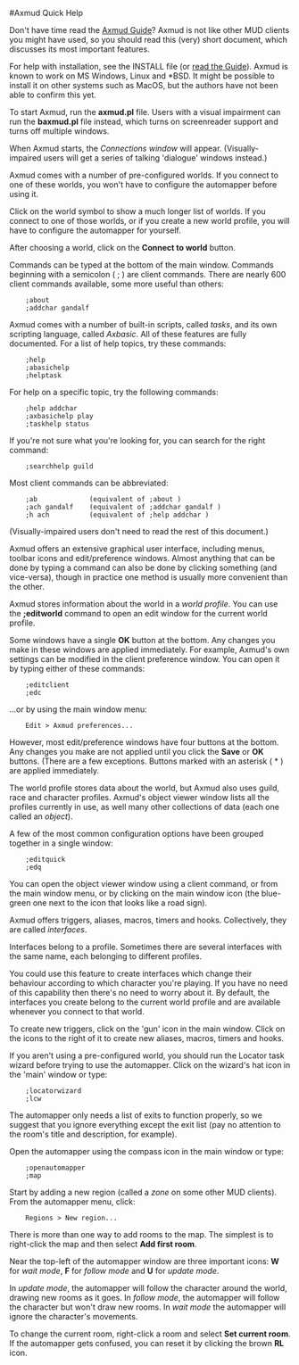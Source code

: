 #Axmud Quick Help

Don't have time read the [Axmud Guide](../guide/index.html)? Axmud is not like other MUD clients you might have used, so you should read this (very) short document, which discusses its most important features.

For help with installation, see the INSTALL file (or [read the Guide](../guide/ch02.html)). Axmud is known to work on MS Windows, Linux and *BSD. It might be possible to install it on other systems such as MacOS, but the authors have not been able to confirm this yet.

To start Axmud, run the **axmud.pl** file. Users with a visual impairment can run the **baxmud.pl** file instead, which turns on screenreader support and turns off multiple windows.

When Axmud starts, the *Connections window* will appear. (Visually-impaired users will get a series of talking 'dialogue' windows instead.)

Axmud comes with a number of pre-configured worlds. If you connect to one of these worlds, you won't have to configure the automapper before using it.

Click on the world symbol to show a much longer list of worlds. If you connect to one of those worlds, or if you create a new world profile, you will have to configure the automapper for yourself.

After choosing a world, click on the **Connect to world** button.

Commands can be typed at the bottom of the main window. Commands beginning with a semicolon ( ; ) are client commands. There are nearly 600 client commands available, some more useful than others:

        ;about
        ;addchar gandalf

Axmud comes with a number of built-in scripts, called *tasks*, and its own scripting language, called *Axbasic*. All of these features are fully documented. For a list of help topics, try these commands:

        ;help
        ;abasichelp
        ;helptask

For help on a specific topic, try the following commands:

        ;help addchar
        ;axbasichelp play
        ;taskhelp status

If you're not sure what you're looking for, you can search for the right command:

        ;searchhelp guild

Most client commands can be abbreviated:

        ;ab             (equivalent of ;about )
        ;ach gandalf    (equivalent of ;addchar gandalf )
        ;h ach          (equivalent of ;help addchar )

(Visually-impaired users don't need to read the rest of this document.)

Axmud offers an extensive graphical user interface, including menus, toolbar icons and edit/preference windows. Almost anything that can be done by typing a command can also be done by clicking something (and vice-versa), though in practice one method is usually more convenient than the other.

Axmud stores information about the world in a *world profile*. You can use the **;editworld** command to open an edit window for the current world profile.

Some windows have a single **OK** button at the bottom. Any changes you make in these windows are applied immediately. For example, Axmud's own settings can be modified in the client preference window. You can open it by typing either of these commands:

        ;editclient
        ;edc

...or by using the main window menu:

        Edit > Axmud preferences...

However, most edit/preference windows have four buttons at the bottom. Any changes you make are not applied until you click the **Save** or **OK** buttons. (There are a few exceptions. Buttons marked with an asterisk ( \* ) are applied immediately.

The world profile stores data about the world, but Axmud also uses guild, race and character profiles. Axmud's object viewer window lists all the profiles currently in use, as well many other collections of data (each one called an *object*).

A few of the most common configuration options have been grouped together in a single window:

        ;editquick
        ;edq

You can open the object viewer window using a client command, or from the main window menu, or by clicking on the main window icon (the blue-green one next to the icon that looks like a road sign).

Axmud offers triggers, aliases, macros, timers and hooks. Collectively, they are called *interfaces*.

Interfaces belong to a profile. Sometimes there are several interfaces with the same name, each belonging to different profiles.

You could use this feature to create interfaces which change their behaviour according to which character you're playing. If you have no need of this capability then there's no need to worry about it. By default, the interfaces you create belong to the current world profile and are available whenever you connect to that world.

To create new triggers, click on the 'gun' icon in the main window. Click on the icons to the right of it to create new aliases, macros, timers and hooks.

If you aren't using a pre-configured world, you should run the Locator task wizard before trying to use the automapper. Click on the wizard's hat icon in the 'main' window or type:

        ;locatorwizard
        ;lcw

The automapper only needs a list of exits to function properly, so we suggest that you ignore everything except the exit list (pay no attention to the room's title and description, for example).

Open the automapper using the compass icon in the main window or type:

        ;openautomapper
        ;map

Start by adding a new region (called a *zone* on some other MUD clients). From the automapper menu, click:

        Regions > New region...

There is more than one way to add rooms to the map. The simplest is to right-click the map and then select **Add first room**.

Near the top-left of the automapper window are three important icons: **W** for *wait mode*, **F** for *follow mode* and **U** for *update mode*.

In *update mode*, the automapper will follow the character around the world, drawing new rooms as it goes. In *follow mode*, the automapper will follow the character but won't draw new rooms. In *wait mode* the automapper will ignore the character's movements.

To change the current room, right-click a room and select **Set current room**. If the automapper gets confused, you can reset it by clicking the brown **RL** icon.
